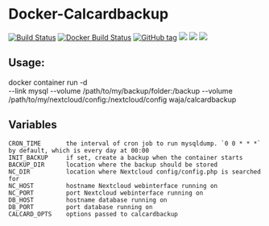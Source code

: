 # Docker-Calcardbackup

[![Build Status](https://travis-ci.org/Cyconet/docker-calcardbackup.svg?branch=development)](https://travis-ci.org/Cyconet/docker-calcardbackup)
[![Docker Build Status](https://img.shields.io/docker/build/waja/calcardbackup.svg)](https://hub.docker.com/r/waja/calcardbackup/)
[![GitHub tag](https://img.shields.io/github/tag/Cyconet/docker-calcardbackup.svg)](https://github.com/Cyconet/docker-calcardbackup/tags)
[![](https://img.shields.io/docker/pulls/waja/calcardbackup.svg)](https://hub.docker.com/r/waja/calcardbackup/)
[![](https://img.shields.io/docker/stars/waja/calcardbackup.svg)](https://hub.docker.com/r/waja/calcardbackup/)
[![](https://img.shields.io/docker/automated/waja/calcardbackup.svg)](https://hub.docker.com/r/waja/calcardbackup/)

## Usage:

  docker container run -d \
    --link mysql
    --volume /path/to/my/backup/folder:/backup
    --volume /path/to/my/nextcloud/config:/nextcloud/config
    waja/calcardbackup

## Variables

    CRON_TIME       the interval of cron job to run mysqldump. `0 0 * * *` by default, which is every day at 00:00
    INIT_BACKUP     if set, create a backup when the container starts
    BACKUP_DIR      location where the backup should be stored
    NC_DIR          location where Nextcloud config/config.php is searched for
    NC_HOST         hostname Nextcloud webinterface running on
    NC_PORT         port Nextcloud webinterface running on
    DB_HOST         hostname database running on
    DB_PORT         port database running on
    CALCARD_OPTS    options passed to calcardbackup
